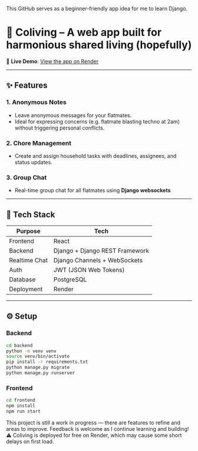 This GitHub serves as a beginner-friendly app idea for me to learn Django.

# 🏡 Coliving – A web app built for harmonious shared living (hopefully)

🚀 **Live Demo**: [View the app on Render](https://ihatemyflatmates.onrender.com)  

---

## ✨ Features

### 1. Anonymous Notes
- Leave anonymous messages for your flatmates.
- Ideal for expressing concerns (e.g. flatmate blasting techno at 2am) without triggering personal conflicts.

### 2. Chore Management
- Create and assign household tasks with deadlines, assignees, and status updates.

### 3. Group Chat
- Real-time group chat for all flatmates using **Django websockets**

---

## 🧠 Tech Stack

| Purpose       | Tech                           |
|----------------|--------------------------------|
| Frontend      | React                          |
| Backend       | Django + Django REST Framework |
| Realtime Chat | Django Channels + WebSockets   |
| Auth          | JWT (JSON Web Tokens)          |
| Database      | PostgreSQL                     |
| Deployment    | Render                         |

---

## ⚙️ Setup

### Backend
```bash
cd backend
python -m venv venv
source venv/bin/activate
pip install -r requirements.txt
python manage.py migrate
python manage.py runserver
```

### Frontend
```bash
cd frontend
npm install
npm run start
```
This project is still a work in progress — there are features to refine and areas to improve. Feedback is welcome as I continue learning and building!
⚠️ Coliving is deployed for free on Render, which may cause some short delays on first load.

